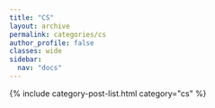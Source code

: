 ```yaml
---
title: "CS"
layout: archive
permalink: categories/cs
author_profile: false
classes: wide
sidebar:
  nav: "docs"
---
```



{% include category-post-list.html category="cs" %}